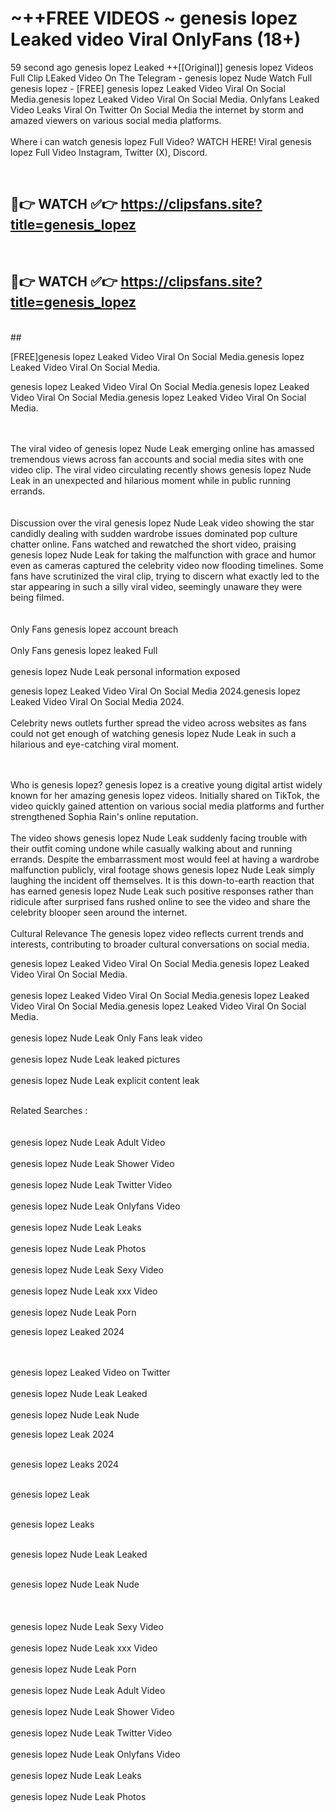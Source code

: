 # ~++FREE VIDEOS ~ genesis lopez Leaked video Viral OnlyFans (18+)<br>


59 second ago genesis lopez Leaked ++[[Original]] genesis lopez Videos Full Clip LEaked Video On The Telegram  - genesis lopez Nude  Watch Full genesis lopez - [FREE] genesis lopez Leaked Video Viral On Social Media.genesis lopez Leaked Video Viral On Social Media.   Onlyfans Leaked Video Leaks Viral On Twitter On Social Media the internet by storm and amazed viewers on various social media platforms. <br><br>
Where i can watch genesis lopez Full Video? WATCH HERE! Viral genesis lopez Full Video Instagram, Twitter (X), Discord. <br>


 <br>

##  🔴👉 WATCH ✅👉  <a href="https://clipsfans.site?title=genesis_lopez&ref=git">https://clipsfans.site?title=genesis_lopez</a> <br>
  <br>

##  🔴👉 WATCH ✅👉  <a href="https://clipsfans.site?title=genesis_lopez&ref=git">https://clipsfans.site?title=genesis_lopez</a> <br>
  <br>
  ##



[FREE]genesis lopez Leaked Video Viral On Social Media.genesis lopez Leaked Video Viral On Social Media. <br>

genesis lopez Leaked Video Viral On Social Media.genesis lopez Leaked Video Viral On Social Media.genesis lopez Leaked Video Viral On Social Media. <br>


  <br>

  <br>
The viral video of genesis lopez Nude Leak emerging online has amassed tremendous views across fan accounts and social media sites with one video clip. The viral video circulating recently shows genesis lopez Nude Leak in an unexpected and hilarious moment while in public running errands.<br>
<br>


<br>
Discussion over the viral genesis lopez Nude Leak video showing the star candidly dealing with sudden wardrobe issues dominated pop culture chatter online. Fans watched and rewatched the short video, praising genesis lopez Nude Leak for taking the malfunction with grace and humor even as cameras captured the celebrity video now flooding timelines. Some fans have scrutinized the viral clip, trying to discern what exactly led to the star appearing in such a silly viral video, seemingly unaware they were being filmed.<br>
<br>
<br> 
Only Fans genesis lopez account breach<br>
<br>
Only Fans genesis lopez leaked Full <br>
<br>
genesis lopez Nude Leak personal information exposed<br>

genesis lopez Leaked Video Viral On Social Media 2024.genesis lopez Leaked Video Viral On Social Media 2024. <br>
<br>
Celebrity news outlets further spread the video across websites as fans could not get enough of watching genesis lopez Nude Leak in such a hilarious and eye-catching viral moment.<br>
<br>

<br>
Who is genesis lopez? genesis lopez is a creative young digital artist widely known for her amazing genesis lopez videos. Initially shared on TikTok, the video quickly gained attention on various social media platforms and further strengthened Sophia Rain's online reputation.<br>
<br>
The video shows genesis lopez Nude Leak suddenly facing trouble with their outfit coming undone while casually walking about and running errands. Despite the embarrassment most would feel at having a wardrobe malfunction publicly, viral footage shows genesis lopez Nude Leak simply laughing the incident off themselves. It is this down-to-earth reaction that has earned genesis lopez Nude Leak such positive responses rather than ridicule after surprised fans rushed online to see the video and share the celebrity blooper seen around the internet.<br>
<br>
Cultural Relevance The genesis lopez video reflects current trends and interests, contributing to broader cultural conversations on social media.<br>

genesis lopez Leaked Video Viral On Social Media.genesis lopez Leaked Video Viral On Social Media.<br>
<br>
genesis lopez Leaked Video Viral On Social Media.genesis lopez Leaked Video Viral On Social Media.genesis lopez Leaked Video Viral On Social Media.<br>
<br>
genesis lopez Nude Leak Only Fans leak video<br>
<br>
genesis lopez Nude Leak leaked pictures<br>
<br>
genesis lopez Nude Leak explicit content leak<br>


<br>
Related Searches :<br>
<br>

<br>
genesis lopez Nude Leak Adult Video<br>
<br>
genesis lopez Nude Leak Shower Video<br>
<br>
genesis lopez Nude Leak Twitter Video<br>
<br>
genesis lopez Nude Leak Onlyfans Video<br>
<br>
genesis lopez Nude Leak Leaks<br>
<br>
genesis lopez Nude Leak Photos<br>

<br>
genesis lopez Nude Leak Sexy Video<br>
<br>
genesis lopez Nude Leak xxx Video<br>
<br>
genesis lopez Nude Leak Porn<br>

genesis lopez  Leaked 2024 <br> <br>
<br>

genesis lopez Leaked Video on Twitter <br>
<br>
genesis lopez Nude Leak Leaked<br>
<br>
genesis lopez Nude Leak Nude<br>


genesis lopez  Leak 2024 <br> <br>



genesis lopez  Leaks 2024 <br> <br>



 
genesis lopez  Leak<br> <br>



genesis lopez  Leaks<br> <br>


genesis lopez Nude Leak Leaked<br> <br>

genesis lopez Nude Leak Nude<br> <br>
<br> <br>
genesis lopez Nude Leak Sexy Video
<br> <br>
genesis lopez Nude Leak xxx Video
<br> <br>
genesis lopez Nude Leak Porn
<br> <br>
genesis lopez Nude Leak Adult Video
<br> <br>
genesis lopez Nude Leak Shower Video
<br> <br>
genesis lopez Nude Leak Twitter Video
<br> <br>
genesis lopez Nude Leak Onlyfans Video
<br> <br>
genesis lopez Nude Leak Leaks
<br> <br>
genesis lopez Nude Leak Photos






</p>




 



</p>










